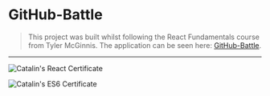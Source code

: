 # GitHub-Battle

> This project was built whilst following the React Fundamentals course from Tyler McGinnis. The application can be seen here: [GitHub-Battle](https://github-battle-f4839.firebaseapp.com).

----

![Catalin's React Certificate](https://i.imgur.com/bezsMVN.png)

![Catalin's ES6 Certificate](https://i.imgur.com/j52e45m.jpg)